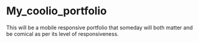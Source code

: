 # My_coolio_portfolio
This will be a mobile responsive portfolio that someday will both matter and be comical as per its level of responsiveness.
